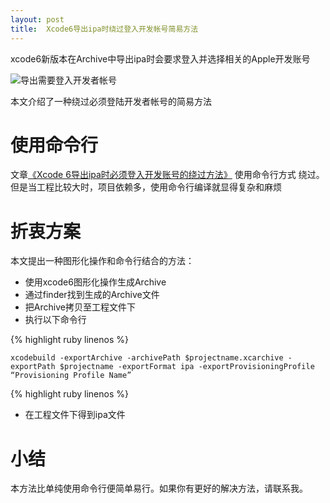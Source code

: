 ```yaml
---
layout: post
title:  Xcode6导出ipa时绕过登入开发帐号简易方法
---
```


xcode6新版本在Archive中导出ipa时会要求登入并选择相关的Apple开发账号

![导出需要登入开发者帐号](http://blog.k-res.net/wp-content/uploads/2014/10/111-300x181.png)

本文介绍了一种绕过必须登陆开发者帐号的简易方法

# 使用命令行 #

文章[《Xcode 6导出ipa时必须登入开发账号的绕过方法》](http://blog.k-res.net/archives/1761.html) 使用命令行方式
绕过。但是当工程比较大时，项目依赖多，使用命令行编译就显得复杂和麻烦

# 折衷方案 #

本文提出一种图形化操作和命令行结合的方法：

- 使用xcode6图形化操作生成Archive
- 通过finder找到生成的Archive文件
- 把Archive拷贝至工程文件下
- 执行以下命令行

{% highlight ruby linenos %}

`xcodebuild -exportArchive -archivePath $projectname.xcarchive -exportPath $projectname -exportFormat ipa -exportProvisioningProfile “Provisioning Profile Name”`

{% highlight ruby linenos %}

- 在工程文件下得到ipa文件

# 小结 #

本方法比单纯使用命令行便简单易行。如果你有更好的解决方法，请联系我。

